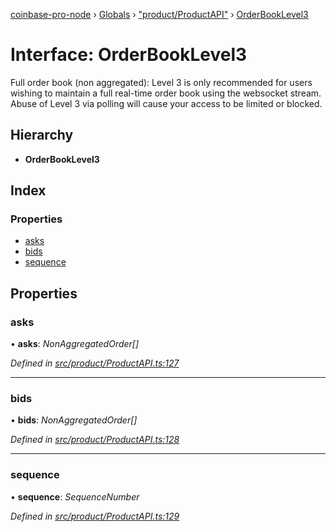 [coinbase-pro-node](../README.md) › [Globals](../globals.md) › ["product/ProductAPI"](../modules/_product_productapi_.md) › [OrderBookLevel3](_product_productapi_.orderbooklevel3.md)

# Interface: OrderBookLevel3

Full order book (non aggregated): Level 3 is only recommended for users wishing to maintain a full real-time order book using the websocket stream. Abuse of Level 3 via polling will cause your access to be limited or blocked.

## Hierarchy

- **OrderBookLevel3**

## Index

### Properties

- [asks](_product_productapi_.orderbooklevel3.md#asks)
- [bids](_product_productapi_.orderbooklevel3.md#bids)
- [sequence](_product_productapi_.orderbooklevel3.md#sequence)

## Properties

### asks

• **asks**: _NonAggregatedOrder[]_

_Defined in [src/product/ProductAPI.ts:127](https://github.com/bennyn/coinbase-pro-node/blob/68f4a94/src/product/ProductAPI.ts#L127)_

---

### bids

• **bids**: _NonAggregatedOrder[]_

_Defined in [src/product/ProductAPI.ts:128](https://github.com/bennyn/coinbase-pro-node/blob/68f4a94/src/product/ProductAPI.ts#L128)_

---

### sequence

• **sequence**: _SequenceNumber_

_Defined in [src/product/ProductAPI.ts:129](https://github.com/bennyn/coinbase-pro-node/blob/68f4a94/src/product/ProductAPI.ts#L129)_
